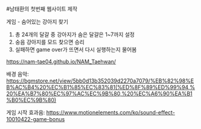 #남태환의 첫번째 웹사이트 제작

게임 - 숨어있는 강아지 찾기
1. 총 24개의 달걀 중 강아지가 숨은 달걀은 1~7까지 설정
2. 숭음 강아지를 모드 찾으면 승리
3. 실패하면 game over가 뜨면서 다시 실행하는지 물어봄

https://nam-tae04.github.io/NAM_Taehwan/

배경 음악: https://bgmstore.net/view/5bb0d13b352039d2270a7079/%EB%82%98%EB%AC%B4%20%EC%B1%85%EC%83%81(%ED%8F%89%ED%99%94,%20%EA%B7%80%EC%97%AC%EC%9B%80,%20%EC%A6%90%EA%B1%B0%EC%9B%80)

게임 시작 효과음: https://www.motionelements.com/ko/sound-effect-10010422-game-bonus
